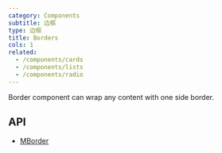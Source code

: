 ```yaml
---
category: Components
subtitle: 边框
type: 边框
title: Borders
cols: 1
related:
  - /components/cards
  - /components/lists
  - /components/radio
---
```

  
Border component can wrap any content with one side border.

## API

- [MBorder](/api/MBorder)
